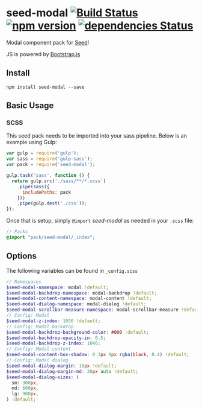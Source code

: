 # seed-modal [![Build Status](https://travis-ci.org/helpscout/seed-modal.svg?branch=master)](https://travis-ci.org/helpscout/seed-modal) [![npm version](https://badge.fury.io/js/seed-modal.svg)](https://badge.fury.io/js/seed-modal) [![dependencies Status](https://david-dm.org/helpscout/seed-modal/status.svg)](https://david-dm.org/helpscout/seed-modal)

Modal component pack for [Seed](https://github.com/helpscout/seed)!

JS is powered by [Bootstrap.js](http://getbootstrap.com/javascript/)

## Install
```
npm install seed-modal --save
```


## Basic Usage

### SCSS
This seed pack needs to be imported into your sass pipeline. Below is an example using Gulp:


```javascript
var gulp = require('gulp');
var sass = require('gulp-sass');
var pack = require('seed-modal');

gulp.task('sass', function () {
  return gulp.src('./sass/**/*.scss')
    .pipe(sass({
      includePaths: pack
    }))
    .pipe(gulp.dest('./css'));
});
```

Once that is setup, simply `@import` *seed-modal* as needed in your `.scss` file:

```scss
// Packs
@import "pack/seed-modal/_index";
```

## Options

The following variables can be found in `_config.scss`

```scss
// Namespaces
$seed-modal-namespace: modal !default;
$seed-modal-backdrop-namespace: modal-backdrop !default;
$seed-modal-content-namespace: modal-content !default;
$seed-modal-dialog-namespace: modal-dialog !default;
$seed-modal-scrollbar-measure-namespace: modal-scrollbar-measure !default;
// Config: Modal
$seed-modal-z-index: 1050 !default;
// Config: Modal backdrop
$seed-modal-backdrop-background-color: #000 !default;
$seed-modal-backdrop-opacity-in: 0.5;
$seed-modal-backdrop-z-index: 1040;
// Config: Modal content
$seed-modal-content-box-shadow: 0 3px 9px rgba(black, 0.4) !default;
// Config: Modal dialog
$seed-modal-dialog-margin: 10px !default;
$seed-modal-dialog-margin-md: 30px auto !default;
$seed-modal-dialog-sizes: (
  sm: 300px,
  md: 600px,
  lg: 900px,
) !default;
```
